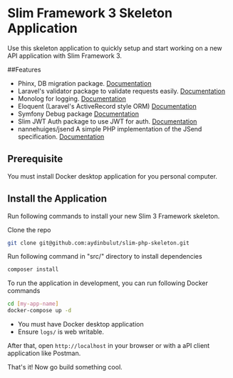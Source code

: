 # Slim Framework 3 Skeleton Application

Use this skeleton application to quickly setup and start working on a new API application with Slim Framework 3. 

##Features
* Phinx, DB migration package. [Documentation](http://docs.phinx.org/en/latest/)
* Laravel's validator package to validate requests easily. [Documentation](https://laravel.com/docs/6.x/validation)
* Monolog for logging. [Documentation](https://github.com/Seldaek/monolog)
* Eloquent (Laravel's ActiveRecord style ORM) [Documentation](https://laravel.com/docs/6.x/database)
* Symfony Debug package [Documentation](https://symfony.com/doc/current/components/debug.html)
* Slim JWT Auth package to use JWT for auth. [Documentation](https://packagist.org/packages/tuupola/slim-jwt-auth)
* nannehuiges/jsend A simple PHP implementation of the JSend specification. [Documentation](https://packagist.org/packages/nannehuiges/jsend)

## Prerequisite
You must install Docker desktop application for you personal computer.

## Install the Application

Run following commands to install your new Slim 3 Framework skeleton.

Clone the repo
```bash
git clone git@github.com:aydinbulut/slim-php-skeleton.git
```

Run following command in "src/" directory to install dependencies
```bash
composer install
```

To run the application in development, you can run following Docker commands 
```bash
cd [my-app-name]
docker-compose up -d
```
* You must have Docker desktop application
* Ensure `logs/` is web writable.

After that, open `http://localhost` in your browser or with a aPI client application like Postman.

That's it! Now go build something cool.
